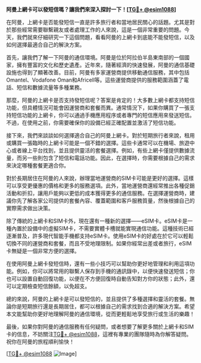 **阿曼上網卡可以發短信嗎？讓我們來深入探討一下！[[TG💪+ @esim1088](https://t.me/s/esim1088)]**

在阿曼，上網卡是否能發短信一直是許多旅行者和當地居民關心的話題。尤其是對於那些經常需要聯繫親友或者處理工作的人來說，這是一個非常重要的問題。今天，我們就來仔細研究一下這個問題，看看阿曼的上網卡到底能不能發短信，以及如何選擇最適合自己的解決方案。

首先，讓我們了解一下阿曼的通信環境。阿曼是位於阿拉伯半島東南部的一個國家，擁有豐富的文化和歷史遺產。近年來，隨著經濟的快速發展，阿曼的通信基礎設施也得到了顯著改善。目前，阿曼有多家運營商提供移動通信服務，其中包括Omantel、Vodafone Oman和Africell等。這些運營商提供的服務範圍涵蓋了電話、短信和數據流量等多種業務。

那麼，阿曼的上網卡是否支持發短信呢？答案是肯定的！大多數上網卡都支持短信功能，但具體情況可能會因運營商和套餐而異。通常情況下，如果你購買了一張支持短信功能的上網卡，你可以通過手機應用程序或者專門的短信應用來發送短信。不過，在使用之前，你需要確保你的設備已經正確配置並激活了短信功能。

接下來，我們來談談如何選擇適合自己的阿曼上網卡。對於短期旅行者來說，租用或購買一張臨時的上網卡可能是一個不錯的選擇。這些卡通常可以在機場、旅遊中心或者線上平台找到，並且提供靈活的套餐選擇。例如，有些上網卡僅提供數據流量，而另一些則包含了短信和電話功能。因此，在選擇時，你需要根據自己的需求來決定哪種套餐更適合你。

對於長期居住在阿曼的人來說，辦理當地運營商的SIM卡可能是更好的選擇。這樣可以享受更優惠的價格和更多的服務選項。此外，當地運營商還經常推出各種促銷活動和折扣，讓用戶能夠以更低的成本獲得更多的通信服務。在選擇運營商時，建議你先了解各家公司提供的套餐內容、覆蓋範圍和客戶服務質量，然後根據自己的實際需求做出決策。

除了傳統的上網卡和SIM卡外，現在還有一種新的選擇——eSIM卡。eSIM卡是一種內置於設備中的虛擬SIM卡，不需要實體卡槽就能實現通信功能。這種技術已經逐漸普及，許多現代智能手機都支持eSIM卡。使用eSIM卡的好處在於它可以輕鬆切換不同的運營商和套餐，而且不受地理限制。如果你經常出差或者旅行，eSIM卡無疑是一個非常方便的選擇。

在使用阿曼上網卡發短信時，還有一些小技巧可以幫助你更好地管理和利用這項功能。例如，你可以將常用的聯繫人保存到手機的通訊錄中，以便快速發送短信；你也可以設置自動回復功能，以便在不方便回復時自動告知對方你的狀態；此外，還可以定期檢查短信餘額，以免超支。

總的來說，阿曼的上網卡是可以發短信的，並且提供了多種選擇和靈活的套餐。無論你是短期旅行還是長期居住，都可以根據自己的需求找到合適的解決方案。希望本文能幫助你更好地理解阿曼的通信環境，從而更輕鬆地享受旅行或生活的樂趣！

最後，如果你對阿曼的通信服務有任何疑問，或者想要了解更多關於上網卡和SIM卡的信息，不妨關注[TG💪+ @esim1088](https://t.me/s/esim1088)，這裡有專業的團隊隨時為你解答疑問。祝你在阿曼的旅程順利愉快！

[[TG💪+ @esim1088](https://t.me/s/esim1088) ![Image](https://i.postimg.cc/4NQfJmqS/Snipaste-2025-05-13-00-14-12.png)]